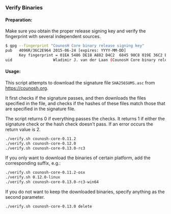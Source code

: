 ### Verify Binaries

#### Preparation:

Make sure you obtain the proper release signing key and verify the fingerprint with several independent sources.

```sh
$ gpg --fingerprint "CounosH Core binary release signing key"
pub   4096R/36C2E964 2015-06-24 [expires: YYYY-MM-DD]
      Key fingerprint = 01EA 5486 DE18 A882 D4C2  6845 90C8 019E 36C2 E964
uid                  Wladimir J. van der Laan (CounosH Core binary release signing key) <laanwj@gmail.com>
```

#### Usage:

This script attempts to download the signature file `SHA256SUMS.asc` from https://counosh.org.

It first checks if the signature passes, and then downloads the files specified in the file, and checks if the hashes of these files match those that are specified in the signature file.

The script returns 0 if everything passes the checks. It returns 1 if either the signature check or the hash check doesn't pass. If an error occurs the return value is 2.


```sh
./verify.sh counosh-core-0.11.2
./verify.sh counosh-core-0.12.0
./verify.sh counosh-core-0.13.0-rc3
```

If you only want to download the binaries of certain platform, add the corresponding suffix, e.g.:

```sh
./verify.sh counosh-core-0.11.2-osx
./verify.sh 0.12.0-linux
./verify.sh counosh-core-0.13.0-rc3-win64
```

If you do not want to keep the downloaded binaries, specify anything as the second parameter.

```sh
./verify.sh counosh-core-0.13.0 delete
```
